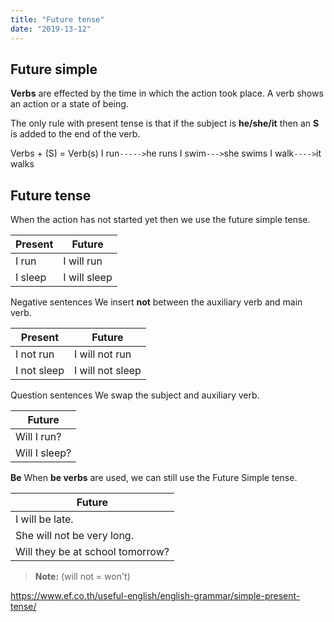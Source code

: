```yaml
---
title: "Future tense"
date: "2019-13-12"
---
```


## Future simple
**Verbs** are effected by the time in which the action took place. A verb shows an action or a state of being.

The only rule with present tense is that if the subject is **he/she/it** then an **S** is added to the end of the verb.

Verbs + (S) = Verb(s)
I run`----->`he runs
I swim`--->`she swims
I walk`---->`it walks

## Future tense
When the action has not started yet then we use the future simple tense.

| Present | Future |
|--|--|
| I run | I will run |
| I sleep | I will sleep |

Negative sentences
We insert **not** between the auxiliary verb and main verb.

| Present | Future |
|--|--|
| I not run | I will not run |
| I not sleep | I will not sleep |

Question sentences
We swap the subject and auxiliary verb.

| Future |
|--|
| Will I run? |
| Will I sleep? |

**Be**
When **be verbs** are used, we can still use the Future Simple tense.

| Future |
|--|
| I will be late. |
| She will not be very long. |
| Will they be at school tomorrow? |

> **Note:** (will not = won't)

https://www.ef.co.th/useful-english/english-grammar/simple-present-tense/
